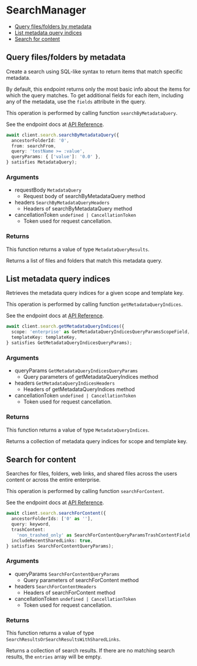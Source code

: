 # SearchManager

- [Query files/folders by metadata](#query-files-folders-by-metadata)
- [List metadata query indices](#list-metadata-query-indices)
- [Search for content](#search-for-content)

## Query files/folders by metadata

Create a search using SQL-like syntax to return items that match specific
metadata.

By default, this endpoint returns only the most basic info about the items for
which the query matches. To get additional fields for each item, including any
of the metadata, use the `fields` attribute in the query.

This operation is performed by calling function `searchByMetadataQuery`.

See the endpoint docs at
[API Reference](https://developer.box.com/reference/post-metadata-queries-execute-read/).

<!-- sample post_metadata_queries_execute_read -->

```ts
await client.search.searchByMetadataQuery({
  ancestorFolderId: '0',
  from: searchFrom,
  query: 'testName >= :value',
  queryParams: { ['value']: '0.0' },
} satisfies MetadataQuery);
```

### Arguments

- requestBody `MetadataQuery`
  - Request body of searchByMetadataQuery method
- headers `SearchByMetadataQueryHeaders`
  - Headers of searchByMetadataQuery method
- cancellationToken `undefined | CancellationToken`
  - Token used for request cancellation.

### Returns

This function returns a value of type `MetadataQueryResults`.

Returns a list of files and folders that match this metadata query.

## List metadata query indices

Retrieves the metadata query indices for a given scope and template key.

This operation is performed by calling function `getMetadataQueryIndices`.

See the endpoint docs at
[API Reference](https://developer.box.com/reference/get-metadata-query-indices/).

<!-- sample get_metadata_query_indices -->

```ts
await client.search.getMetadataQueryIndices({
  scope: 'enterprise' as GetMetadataQueryIndicesQueryParamsScopeField,
  templateKey: templateKey,
} satisfies GetMetadataQueryIndicesQueryParams);
```

### Arguments

- queryParams `GetMetadataQueryIndicesQueryParams`
  - Query parameters of getMetadataQueryIndices method
- headers `GetMetadataQueryIndicesHeaders`
  - Headers of getMetadataQueryIndices method
- cancellationToken `undefined | CancellationToken`
  - Token used for request cancellation.

### Returns

This function returns a value of type `MetadataQueryIndices`.

Returns a collection of metadata query indices for scope and template key.

## Search for content

Searches for files, folders, web links, and shared files across the
users content or across the entire enterprise.

This operation is performed by calling function `searchForContent`.

See the endpoint docs at
[API Reference](https://developer.box.com/reference/get-search/).

<!-- sample get_search -->

```ts
await client.search.searchForContent({
  ancestorFolderIds: ['0' as ''],
  query: keyword,
  trashContent:
    'non_trashed_only' as SearchForContentQueryParamsTrashContentField,
  includeRecentSharedLinks: true,
} satisfies SearchForContentQueryParams);
```

### Arguments

- queryParams `SearchForContentQueryParams`
  - Query parameters of searchForContent method
- headers `SearchForContentHeaders`
  - Headers of searchForContent method
- cancellationToken `undefined | CancellationToken`
  - Token used for request cancellation.

### Returns

This function returns a value of type `SearchResultsOrSearchResultsWithSharedLinks`.

Returns a collection of search results. If there are no matching
search results, the `entries` array will be empty.
